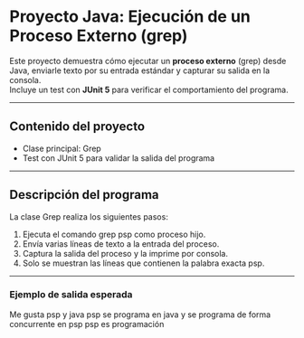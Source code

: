 # Proyecto Java: Ejecución de un Proceso Externo (grep)

Este proyecto demuestra cómo ejecutar un **proceso externo** (grep) desde Java, enviarle texto por su entrada estándar y capturar su salida en la consola.  
Incluye un test con **JUnit 5** para verificar el comportamiento del programa.

---

## Contenido del proyecto

- Clase principal: Grep
- Test con JUnit 5 para validar la salida del programa

---

## Descripción del programa

La clase Grep realiza los siguientes pasos:

1. Ejecuta el comando grep psp como proceso hijo.
2. Envía varias líneas de texto a la entrada del proceso.
3. Captura la salida del proceso y la imprime por consola.
4. Solo se muestran las líneas que contienen la palabra exacta psp.

---

### Ejemplo de salida esperada

Me gusta psp y java
psp se programa en java
y se programa de forma concurrente en psp
psp es programación